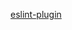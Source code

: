 [eslint-plugin](https://cdn.jsdelivr.net/gh/yuzhanglong/serendipity@0.1.3/packages/serendipity-plugin-eslint/README.md ':include')
